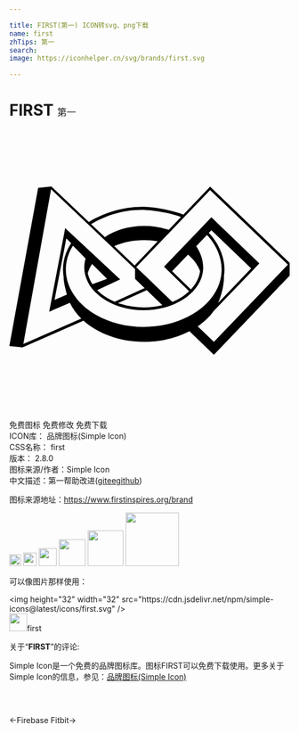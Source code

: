 ```yaml
---

title: FIRST(第一) ICON转svg、png下载
name: first
zhTips: 第一
search: 
image: https://iconhelper.cn/svg/brands/first.svg

---
```


# FIRST  <small style="font-size: 60%;font-weight: 100">第一</small>

<div id="svg" class="svg-wrap">
<svg role="img" viewBox="0 0 24 24" xmlns="http://www.w3.org/2000/svg"><title>FIRST icon</title><path d="M 17.51401,18.08466 16.131,16.75662 C 16.67474,16.38449 17.13479,15.94781 17.48911,15.46172 17.49409,15.4554 17.49849,15.44774 17.50328,15.44104 L 20.86723,11.94819 20.9672,11.84056 21.40618,11.38358 17.29816,7.4395 16.37481,8.40058 15.35628,9.46182 14.66277,10.18463 13.35447,11.54695 13.35523,11.54772 13.24204,11.6655 13.62356,12.03093 15.39363,13.75696 C 15.00618,14.12354 14.51396,14.43783 13.95834,14.669 13.95815,14.66919 13.95758,14.66919 13.95739,14.66938 L 12.78889,13.548 11.64223,12.44635 10.86177,11.70668 12.71611,9.77515 13.6475,8.80469 14.6599,7.75073 17.18899,5.1165 23.84736,11.4893 Z M 18.37223,12.486 C 18.4023,12.28892 18.41934,12.09375 18.41934,11.90663 18.41934,10.80249 17.91927,9.63859 17.07944,8.7706 L 17.29816,8.5425 20.70117,11.8101 17.88346,14.74427 C 18.18262,14.04846 18.37606,13.19023 18.37606,12.57467 18.37606,12.54862 18.37472,12.51836 18.37223,12.486 M 15.5434,13.60757 13.93689,12.043 15.29749,10.62591 C 15.78147,11.02945 16.13962,11.51152 16.32885,12.04128 16.31717,12.12784 16.30242,12.2148 16.28116,12.30194 16.16663,12.77118 15.91764,13.20977 15.5434,13.60757 M 15.27642,15.94628 C 15.0282,16.07249 14.76505,16.18683 14.49366,16.28719 13.5615,16.63136 12.55638,16.80584 11.50644,16.80584 10.0181,16.80584 8.60905,16.4519 7.43232,15.78214 6.7819,15.41173 6.23529,14.96299 5.80838,14.44779 5.64501,14.25033 5.50079,14.04482 5.37936,13.83682 5.12846,13.40895 4.96299,12.95811 4.88772,12.4971 4.85344,12.29141 4.83696,12.09816 4.83696,11.90663 4.83696,11.19359 5.04151,10.50735 5.44506,9.8644 L 6.52775,10.96012 C 6.4542,11.2114 6.41705,11.46689 6.41705,11.72085 6.41705,11.93211 6.44329,12.147 6.495,12.35959 6.56873,12.66028 6.69571,12.95447 6.87192,13.23448 7.01135,13.45588 7.18123,13.66713 7.37659,13.86191 7.91381,14.39857 8.64276,14.82069 9.48489,15.08308 10.12363,15.28226 10.80393,15.38319 11.50644,15.38319 12.07374,15.38319 12.63433,15.31597 13.1729,15.18248 13.47953,15.10587 13.77525,15.00857 14.05181,14.89385 14.68901,14.62859 15.2498,14.25913 15.67383,13.82495 16.10457,13.3831 16.38822,12.89011 16.5175,12.35959 16.56979,12.14546 16.59641,11.93057 16.59641,11.72085 16.59641,11.11793 16.36907,10.43534 15.99885,9.91362 L 16.92009,8.95427 C 17.7084,9.77592 18.17553,10.87067 18.17553,11.90663 18.17553,12.09682 18.15868,12.29562 18.12554,12.4971 17.98324,13.36586 17.52224,14.19344 16.79215,14.8904 16.36447,15.29912 15.85444,15.65439 15.27642,15.94628 M 4.64716,12.53675 C 4.6485,12.5446 4.6508,12.55188 4.65214,12.55993 4.64927,12.59076 4.64716,12.61949 4.64716,12.64228 4.64716,12.96768 4.84654,13.73991 4.92717,14.04807 4.92717,14.04846 4.92756,14.04884 4.92756,14.04922 L 3.86976,14.50141 4.87833,9.24463 5.29279,9.6543 C 4.83007,10.35949 4.59373,11.11659 4.59373,11.90663 4.59373,12.11137 4.61135,12.31765 4.64716,12.53675 M 7.11573,13.15787 C 7.10405,13.13986 7.08911,13.12282 7.07781,13.10462 6.91539,12.84702 6.79914,12.57659 6.73153,12.30194 6.72444,12.27302 6.72157,12.2441 6.71582,12.21499 6.79416,11.93843 6.91846,11.67374 7.08202,11.42456 L 8.36792,12.69648 Z M 11.99483,13.88834 13.09993,14.94939 C 12.58492,15.07542 12.04903,15.13977 11.50644,15.13977 10.82844,15.13977 10.17247,15.04247 9.5571,14.85056 9.47493,14.82509 9.39488,14.79675 9.3152,14.76821 L 11.76404,13.66675 Z M 1.19914,18.26699 3.57309,5.04238 6.96193,8.25406 8.02356,9.25995 8.83486,10.02911 10.76083,11.86526 V 12.7028 L 11.5796,13.4894 9.02198,14.65368 C 8.44415,14.40891 7.9412,14.0814 7.54877,13.68954 7.53977,13.68073 7.53249,13.67058 7.52368,13.66177 L 9.48623,12.74513 4.87067,8.44731 4.7797,8.35576 4.66957,8.95083 3.5796,14.63184 3.41087,15.51477 3.69988,15.39086 3.70103,15.38396 5.18362,14.74848 C 5.41537,15.23706 5.74747,15.69117 6.16136,16.0972 Z M 12.70481,9.4938 10.72444,11.55652 8.98501,9.90769 C 9.73215,9.58286 10.60972,9.39459 11.54934,9.39459 11.94752,9.39459 12.33402,9.42983 12.70481,9.4938 M 11.27872,6.80651 C 12.35279,6.80651 13.78904,7.08231 14.70089,7.41499 L 14.6599,7.4577 13.6475,8.51166 13.64405,8.51511 C 13.00761,8.30232 12.2982,8.18243 11.54934,8.18243 10.24199,8.18243 9.05473,8.54575 8.17199,9.13699 L 8.15877,9.12454 7.09715,8.11846 7.00235,8.02864 C 8.16299,7.32804 9.66857,6.80651 11.27872,6.80651 M 23.99943,11.3334 V 11.33072 L 23.99809,11.33225 17.18899,4.82346 14.89854,7.2091 C 13.95241,6.8429 12.46426,6.54872 11.3333,6.54872 9.68791,6.54872 7.99157,7.11066 6.80699,7.84381 L 3.61331,4.81714 3.61388,4.81389 3.61025,4.81408 3.60814,4.81216 3.60756,4.81446 2.4655,4.93416 0,18.43457 1.14762,18.55408 1.14819,18.55006 6.35078,16.27455 C 6.3592,16.28183 6.36706,16.28968 6.37549,16.29734 7.61312,17.38923 9.47129,18.08466 11.54934,18.08466 12.99114,18.08466 14.32607,17.7491 15.42255,17.17932 L 17.51401,19.18784 23.99943,12.43371 V 11.33493 L 24,11.33416 Z"/></svg>
</div>
<detail full-name='first'></detail>

<div class="detail-page">
<p>
<span><span class="badge-success badge">免费图标</span> <span class="badge-success badge">免费修改</span>  <span class="badge-success badge">免费下载</span> </span>
<br/>
<span>
ICON库：
<span class="badge-secondary badge">品牌图标(Simple Icon)</span> 
</span>
<br/>
<span>
CSS名称：
<span class="badge-secondary badge">first</span> 
</span>

<br/>
<span>
版本：
<span class="badge-secondary badge">2.8.0</span> 
</span>
<br/>
<span>图标来源/作者：<span class="badge-light badge">Simple Icon</span></span> 
<br/>
<span class="zh-detail">中文描述：<span class="badge-primary badge">第一</span><span class="help-link"><span>帮助改进</span>(<a href="https://gitee.com/liuwave/icon-helper/edit/master/json/brands/first.json" target="_blank" rel="noopener noreferrer">gitee</a><a href="https://github.com/liuwave/icon-helper/edit/master/json/brands/first.json" target="_blank" rel="noopener noreferrer">github</a></span>)</span><br/>
</p>
</div><div class="description description alert alert-light"><p>图标来源地址：<a href="https://www.firstinspires.org/brand" target="_blank" rel="noopener noreferrer">https://www.firstinspires.org/brand</a></p></div>
<div class="alert alert-dark">
<img height="21" width="21" src="https://cdn.jsdelivr.net/npm/simple-icons@latest/icons/first.svg" />
<img height="24" width="24" src="https://cdn.jsdelivr.net/npm/simple-icons@latest/icons/first.svg" />
<img height="32" width="32" src="https://cdn.jsdelivr.net/npm/simple-icons@latest/icons/first.svg" />
<img height="48" width="48" src="https://cdn.jsdelivr.net/npm/simple-icons@latest/icons/first.svg" />
<img height="64" width="64" src="https://cdn.jsdelivr.net/npm/simple-icons@latest/icons/first.svg" />
<img height="96" width="96" src="https://cdn.jsdelivr.net/npm/simple-icons@latest/icons/first.svg" />

</div>
<div>
  <p>可以像图片那样使用：    
  </p>
  <div class="alert alert-primary" style="font-size: 14px">
    &lt;img height="32" width="32" src="https://cdn.jsdelivr.net/npm/simple-icons@latest/icons/first.svg" /&gt;
    <copy-btn content='<img height="32" width="32" src="https://cdn.jsdelivr.net/npm/simple-icons@latest/icons/first.svg" />'></copy-btn>
  </div>
  <div class="alert alert-secondary">
    <img height="32" width="32" src="https://cdn.jsdelivr.net/npm/simple-icons@latest/icons/first.svg" />first
    <copy-btn content="first" btn-title="复制图标名称"></copy-btn>
  </div>
</div>
<div class="icon-detail__container">
<p>关于“<b>FIRST</b>”的评论:</p>
</div>
<Vssue title="关于“FIRST”的评论" />
<div><p>Simple Icon是一个免费的品牌图标库。图标FIRST可以免费下载使用。更多关于  Simple Icon的信息，参见：<a target="_blank" href="https://iconhelper.cn/brands.html">品牌图标(Simple Icon)</a>
</p></div>


<div style="padding:2rem 0 " class="page-nav"><p class="inner"><span class="prev">←<router-link to="/icon/firebase.html">Firebase</router-link></span> <span class="next"><router-link to="/icon/fitbit.html">Fitbit</router-link>→</span></p></div>
